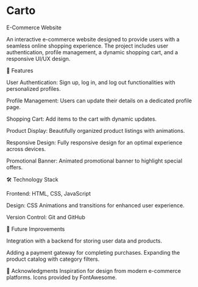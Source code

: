 # Carto
 E-Commerce Website

An interactive e-commerce website designed to provide users with a seamless online shopping experience. The project includes user authentication, profile management, a dynamic shopping cart, and a responsive UI/UX design.

🚀 Features

User Authentication: Sign up, log in, and log out functionalities with personalized profiles.

Profile Management: Users can update their details on a dedicated profile page.

Shopping Cart: Add items to the cart with dynamic updates.

Product Display: Beautifully organized product listings with animations.

Responsive Design: Fully responsive design for an optimal experience across devices.

Promotional Banner: Animated promotional banner to highlight special offers.

🛠️ Technology Stack

Frontend: HTML, CSS, JavaScript

Design: CSS Animations and transitions for enhanced user experience.

Version Control: Git and GitHub

🎯 Future Improvements

Integration with a backend for storing user data and products.

Adding a payment gateway for completing purchases.
Expanding the product catalog with category filters.

🤝 Acknowledgments
Inspiration for design from modern e-commerce platforms.
Icons provided by FontAwesome.

